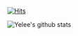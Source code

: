 [![Hits](https://hits.seeyoufarm.com/api/count/incr/badge.svg?url=https%3A%2F%2Fgithub.com%2Fyerori&count_bg=%2391C8F3&title_bg=%23555555&icon=&icon_color=%23E7E7E7&title=Today+hits&edge_flat=false)](https://hits.seeyoufarm.com)

![Yelee's github stats](https://github-readme-stats.vercel.app/api?username=Kinetic27&show_icons=true)
